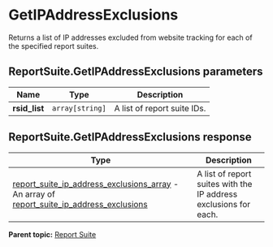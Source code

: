 # GetIPAddressExclusions

Returns a list of IP addresses excluded from website tracking for each of the specified report suites.

## ReportSuite.GetIPAddressExclusions parameters

|Name|Type|Description|
|----|----|-----------|
| **rsid_list** | `array[string]` |A list of report suite IDs.|

## ReportSuite.GetIPAddressExclusions response

|Type|Description|
|----|-----------|
| [report_suite_ip_address_exclusions_array](../../data_types/r_report_suite_ip_address_exclusions_array.md#) - An array of [report_suite_ip_address_exclusions](../../data_types/r_report_suite_ip_address_exclusions.md#)|A list of report suites with the IP address exclusions for each.|

**Parent topic:** [Report Suite](../../methods/report_suite/r_methods_reportsuite.md)

